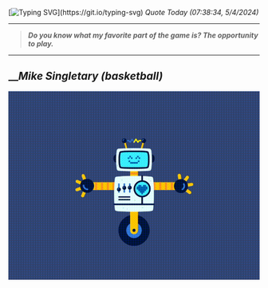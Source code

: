 [![Typing SVG](https://readme-typing-svg.herokuapp.com?font=Press+Start+2P&color=C2F784&size=35&width=900&height=100&lines=Hello+World%2C+I'm+Hung+!)](https://git.io/typing-svg) 
_Quote Today (07:38:34, 5/4/2024)_
___
>**_Do you know what my favorite part of the game is? The opportunity to play._**
___

## __**_Mike Singletary (basketball)_**

![RobotDance](src/assets/images/robot-dancing-dribble.gif?style=center)

